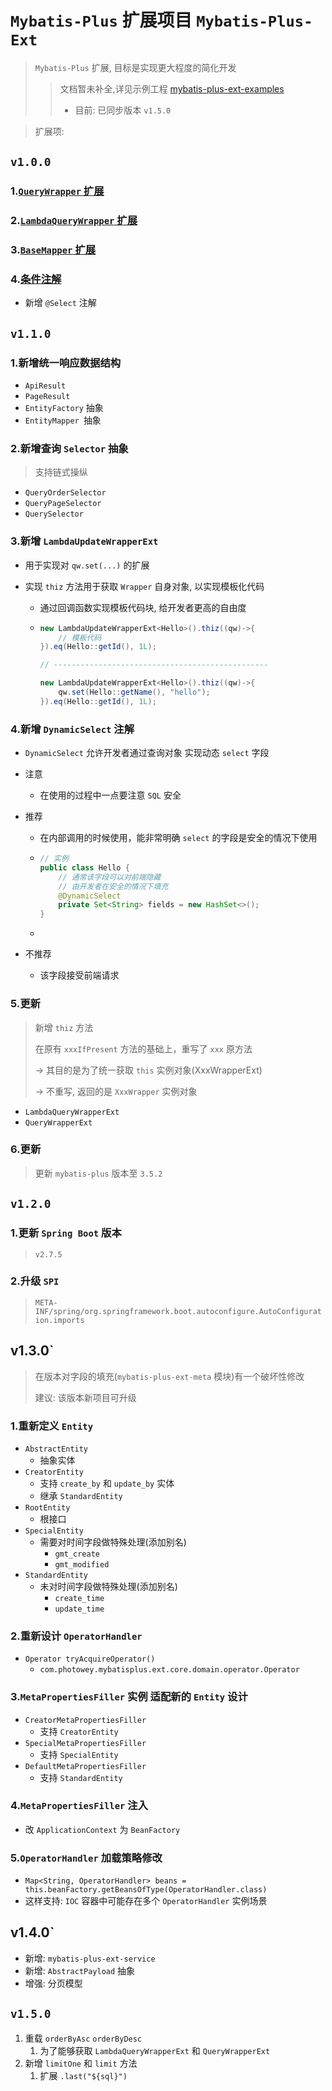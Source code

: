 # `Mybatis-Plus` 扩展项目 `Mybatis-Plus-Ext`

> `Mybatis-Plus` 扩展, 目标是实现更大程度的简化开发
>
> > 文档暂未补全,详见示例工程 [mybatis-plus-ext-examples](https://github.com/photowey/mybatis-plus-ext-examples)
> >
> > - 目前: 已同步版本 `v1.5.0`



> 扩展项:

## `v1.0.0`

### 1.[`QueryWrapper` 扩展 ](./doc/query-wrapper-ext.md)

### 2.[`LambdaQueryWrapper` 扩展 ](./doc/lambda-query-wrapper-ext.md)

### 3.[`BaseMapper` 扩展 ](./doc/base-mapper.md)

### 4.[条件注解 ](./doc/condition-annotation.md)

- 新增 `@Select` 注解



## `v1.1.0`

### 1.新增统一响应数据结构

- `ApiResult`
- `PageResult`
- `EntityFactory` 抽象
- `EntityMapper `抽象

### 2.新增查询 `Selector` 抽象

> 支持链式操纵

- `QueryOrderSelector`
- `QueryPageSelector`
- `QuerySelector`

### 3.新增 `LambdaUpdateWrapperExt`

- 用于实现对 `qw.set(...)` 的扩展

- 实现 `thiz` 方法用于获取 `Wrapper` 自身对象, 以实现模板化代码

  - 通过回调函数实现模板代码块, 给开发者更高的自由度

  - ```java
    new LambdaUpdateWrapperExt<Hello>().thiz((qw)->{
    	// 模板代码
    }).eq(Hello::getId(), 1L);
    
    // ------------------------------------------------
    
    new LambdaUpdateWrapperExt<Hello>().thiz((qw)->{
     	qw.set(Hello::getName(), "hello");
    }).eq(Hello::getId(), 1L);
    ```

### 4.新增 `DynamicSelect` 注解

- `DynamicSelect` 允许开发者通过查询对象 实现动态 `select` 字段

- 注意

  - 在使用的过程中一点要注意 `SQL` 安全

- 推荐

  - 在内部调用的时候使用，能非常明确 `select` 的字段是安全的情况下使用

  - ```java
    // 实例
    public class Hello {
        // 通常该字段可以对前端隐藏
        // 由开发者在安全的情况下填充
        @DynamicSelect
        private Set<String> fields = new HashSet<>();
    }
    ```

  -

- 不推荐

  - 该字段接受前端请求

### 5.更新

> 新增 `thiz` 方法
>
> 在原有 `xxxIfPresent` 方法的基础上，重写了 `xxx` 原方法
>
> -> 其目的是为了统一获取 `this` 实例对象(XxxWrapperExt)
>
> -> 不重写, 返回的是 `XxxWrapper` 实例对象

- `LambdaQueryWrapperExt`
- `QueryWrapperExt`

### 6.更新

> 更新 `mybatis-plus` 版本至 `3.5.2`



## `v1.2.0`

### 1.更新 `Spring Boot` 版本

> `v2.7.5`

### 2.升级 `SPI`

> `META-INF/spring/org.springframework.boot.autoconfigure.AutoConfiguration.imports`

## v1.3.0`

> 在版本对字段的填充(`mybatis-plus-ext-meta` 模块)有一个破坏性修改
>
> 建议: 该版本新项目可升级

### 1.重新定义 `Entity`

- `AbstractEntity`
  - 抽象实体
- `CreatorEntity`
  - 支持 `create_by` 和 `update_by` 实体
  - 继承 `StandardEntity`
- `RootEntity`
  - 根接口
- `SpecialEntity`
  - 需要对时间字段做特殊处理(添加别名)
    - `gmt_create`
    - `gmt_modified`
- `StandardEntity`
  - 未对时间字段做特殊处理(添加别名)
    - `create_time`
    - `update_time`

### 2.重新设计 `OperatorHandler`

- `Operator tryAcquireOperator()`
  - `com.photowey.mybatisplus.ext.core.domain.operator.Operator`

### 3.`MetaPropertiesFiller` 实例 适配新的 `Entity` 设计

- `CreatorMetaPropertiesFiller`
  - 支持 `CreatorEntity`
- `SpecialMetaPropertiesFiller`
  - 支持 `SpecialEntity`
- `DefaultMetaPropertiesFiller`
  - 支持 `StandardEntity`

### 4.`MetaPropertiesFiller` 注入

- 改 `ApplicationContext` 为 `BeanFactory`

### 5.`OperatorHandler` 加载策略修改

- `Map<String, OperatorHandler> beans = this.beanFactory.getBeansOfType(OperatorHandler.class)`
- 这样支持: `IOC` 容器中可能存在多个 `OperatorHandler` 实例场景

## v1.4.0`

- 新增: `mybatis-plus-ext-service`
- 新增: `AbstractPayload` 抽象
- 增强: 分页模型

## `v1.5.0`

1. 重载 `orderByAsc` `orderByDesc`
    1. 为了能够获取 `LambdaQueryWrapperExt` 和 `QueryWrapperExt`
2. 新增 `limitOne` 和 `limit` 方法
    1. 扩展 `.last("${sql}")`